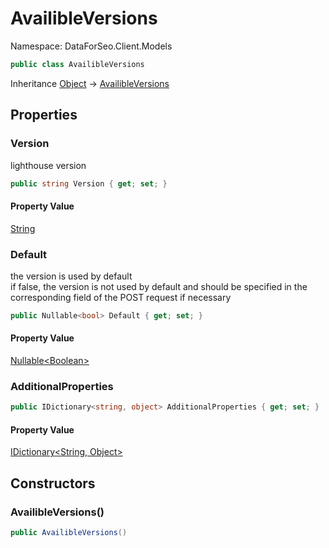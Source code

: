 # AvailibleVersions

Namespace: DataForSeo.Client.Models

```csharp
public class AvailibleVersions
```

Inheritance [Object](https://docs.microsoft.com/en-us/dotnet/api/system.object) → [AvailibleVersions](./dataforseo.client.models.availibleversions.md)

## Properties

### **Version**

lighthouse version

```csharp
public string Version { get; set; }
```

#### Property Value

[String](https://docs.microsoft.com/en-us/dotnet/api/system.string)<br>

### **Default**

the version is used by default
 <br>if false, the version is not used by default and should be specified in the corresponding field of the POST request if necessary

```csharp
public Nullable<bool> Default { get; set; }
```

#### Property Value

[Nullable&lt;Boolean&gt;](https://docs.microsoft.com/en-us/dotnet/api/system.nullable-1)<br>

### **AdditionalProperties**

```csharp
public IDictionary<string, object> AdditionalProperties { get; set; }
```

#### Property Value

[IDictionary&lt;String, Object&gt;](https://docs.microsoft.com/en-us/dotnet/api/system.collections.generic.idictionary-2)<br>

## Constructors

### **AvailibleVersions()**

```csharp
public AvailibleVersions()
```
